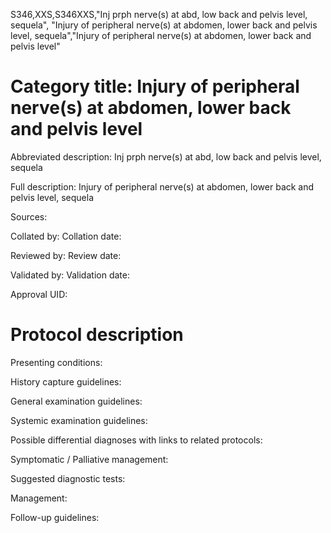 S346,XXS,S346XXS,"Inj prph nerve(s) at abd, low back and pelvis level, sequela", "Injury of peripheral nerve(s) at abdomen, lower back and pelvis level, sequela","Injury of peripheral nerve(s) at abdomen, lower back and pelvis level"
# Category title: Injury of peripheral nerve(s) at abdomen, lower back and pelvis level

Abbreviated description: Inj prph nerve(s) at abd, low back and pelvis level, sequela

Full description: Injury of peripheral nerve(s) at abdomen, lower back and pelvis level, sequela

Sources:

Collated by:
Collation date:

Reviewed by:
Review date:

Validated by:
Validation date:

Approval UID:

# Protocol description

Presenting conditions:

History capture guidelines:

General examination guidelines:

Systemic examination guidelines:

Possible differential diagnoses with links to related protocols:

Symptomatic / Palliative management:

Suggested diagnostic tests:

Management:

Follow-up guidelines:
